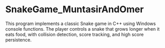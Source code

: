 # SnakeGame_MuntasirAndOmer
This program implements a classic Snake game in C++ using Windows console functions. The player controls a snake that grows longer when it eats food, with collision detection, score tracking, and high score persistence.
